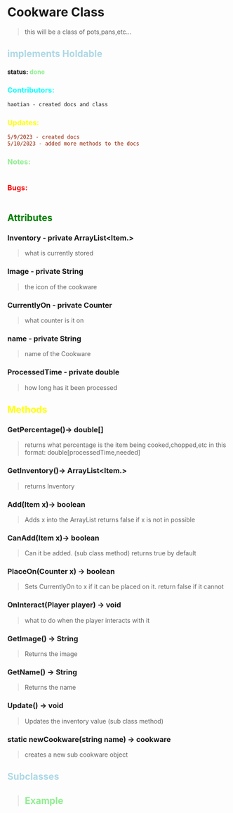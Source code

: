 # Cookware Class 
> this will be a class of pots,pans,etc...
##  <span style="color:lightblue;">implements Holdable</span>
#### status: <span style="color:lightgreen;">done</span>
### <span style="color:cyan;">Contributors:</span>
<!--put your names here between the ``` if you worked on it, and put what you did-->
```diff 
haotian - created docs and class
```
### <span style="color:yellow;">Updates:</span>
```diff
5/9/2023 - created docs
5/10/2023 - added more methods to the docs
```
### <span style="color:lightgreen;">Notes:</span>
```diff

```
### <span style="color:red;">Bugs:</span>
```diff
```
## <span style="color:green;">Attributes</span>

### **Inventory** - private ArrayList<Item.>
> what is currently stored

### **Image** - private String
> the icon of the cookware

### **CurrentlyOn** - private Counter
> what counter is it on

### **name** - private String
> name of the Cookware

### **ProcessedTime** - private double 
>how long has it been processed


## <span style="color:yellow;">Methods</span>

### **GetPercentage()**-> double[]
>returns what percentage is the item being cooked,chopped,etc in this format: double[processedTime,needed] 

### **GetInventory()**-> ArrayList<Item.>
>returns Inventory 

### **Add(Item x)**-> boolean
>Adds x into the ArrayList returns false if x is not in possible

### **CanAdd(Item x)**-> boolean
>Can it be added. (sub class method) returns true by default

### **PlaceOn(Counter x)** -> boolean
>Sets CurrentlyOn to x if it can be placed on it. return false if it cannot

### **OnInteract(Player player)** -> void
>what to do when the player interacts with it

### **GetImage()** -> String
>Returns the image 

### **GetName()** -> String
>Returns the name 

### **Update()** -> void
>Updates the inventory value (sub class method)

### **static newCookware(string name)** -> cookware
>creates a new sub cookware object


## <span style="color:lightblue;">Subclasses</span>
> ## <span style="color:lightgreen;">Example</span>   
```java
```

